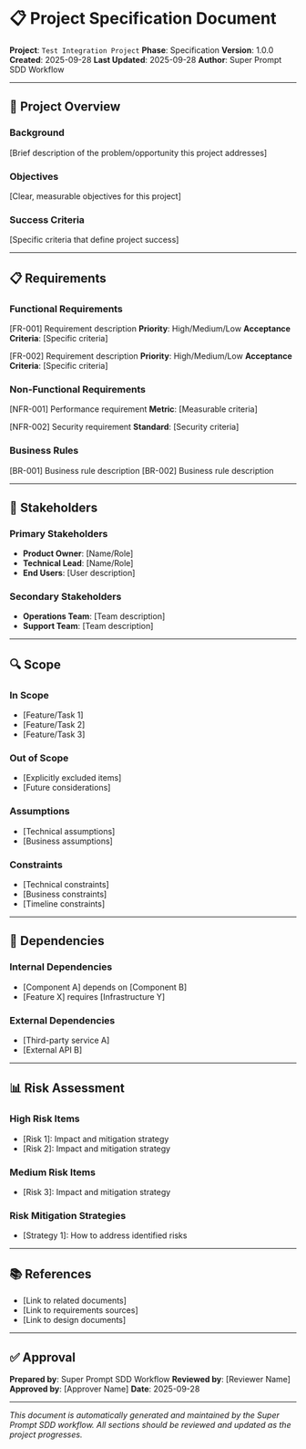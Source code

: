 # 📋 Project Specification Document

**Project**: `Test Integration Project`
**Phase**: Specification
**Version**: 1.0.0
**Created**: 2025-09-28
**Last Updated**: 2025-09-28
**Author**: Super Prompt SDD Workflow

---

## 🎯 Project Overview

### Background
[Brief description of the problem/opportunity this project addresses]

### Objectives
[Clear, measurable objectives for this project]

### Success Criteria
[Specific criteria that define project success]

---

## 📋 Requirements

### Functional Requirements
[FR-001] Requirement description
**Priority**: High/Medium/Low
**Acceptance Criteria**: [Specific criteria]

[FR-002] Requirement description
**Priority**: High/Medium/Low
**Acceptance Criteria**: [Specific criteria]

### Non-Functional Requirements
[NFR-001] Performance requirement
**Metric**: [Measurable criteria]

[NFR-002] Security requirement
**Standard**: [Security criteria]

### Business Rules
[BR-001] Business rule description
[BR-002] Business rule description

---

## 👥 Stakeholders

### Primary Stakeholders
- **Product Owner**: [Name/Role]
- **Technical Lead**: [Name/Role]
- **End Users**: [User description]

### Secondary Stakeholders
- **Operations Team**: [Team description]
- **Support Team**: [Team description]

---

## 🔍 Scope

### In Scope
- [Feature/Task 1]
- [Feature/Task 2]
- [Feature/Task 3]

### Out of Scope
- [Explicitly excluded items]
- [Future considerations]

### Assumptions
- [Technical assumptions]
- [Business assumptions]

### Constraints
- [Technical constraints]
- [Business constraints]
- [Timeline constraints]

---

## 🔗 Dependencies

### Internal Dependencies
- [Component A] depends on [Component B]
- [Feature X] requires [Infrastructure Y]

### External Dependencies
- [Third-party service A]
- [External API B]

---

## 📊 Risk Assessment

### High Risk Items
- [Risk 1]: Impact and mitigation strategy
- [Risk 2]: Impact and mitigation strategy

### Medium Risk Items
- [Risk 3]: Impact and mitigation strategy

### Risk Mitigation Strategies
- [Strategy 1]: How to address identified risks

---

## 📚 References

- [Link to related documents]
- [Link to requirements sources]
- [Link to design documents]

---

## ✅ Approval

**Prepared by**: Super Prompt SDD Workflow
**Reviewed by**: [Reviewer Name]
**Approved by**: [Approver Name]
**Date**: 2025-09-28

---

*This document is automatically generated and maintained by the Super Prompt SDD workflow. All sections should be reviewed and updated as the project progresses.*
